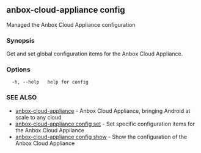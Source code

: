 ## anbox-cloud-appliance config

Managed the Anbox Cloud Appliance configuration

### Synopsis

Get and set global configuration items for the Anbox Cloud Appliance.

### Options

```
  -h, --help   help for config
```

### SEE ALSO

* [anbox-cloud-appliance](anbox-cloud-appliance.md)	 - Anbox Cloud Appliance, bringing Android at scale to any cloud
* [anbox-cloud-appliance config set](anbox-cloud-appliance_config_set.md)	 - Set specific configuration items for the Anbox Cloud Appliance
* [anbox-cloud-appliance config show](anbox-cloud-appliance_config_show.md)	 - Show the configuration of the Anbox Cloud Appliance

